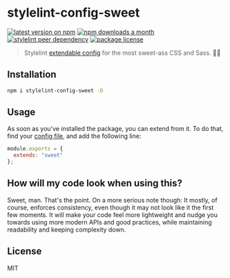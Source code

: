 # stylelint-config-sweet

[![latest version on npm](https://img.shields.io/npm/v/stylelint-config-sweet)](https://www.npmjs.com/package/stylelint-config-sweet)
[![npm downloads a month](https://img.shields.io/npm/dm/stylelint-config-sweet)](https://www.npmjs.com/package/stylelint-config-sweet)
[![stylelint peer dependency](https://img.shields.io/npm/dependency-version/stylelint-config-sweet/peer/stylelint?label=stylelint%20peer%20dep)](https://github.com/stylelint/stylelint)
[![package license](https://img.shields.io/npm/l/stylelint-config-sweet)](license)

> Stylelint [extendable config](https://stylelint.io/user-guide/configure/#extends) for the most sweet-ass CSS and Sass. 🤙🏼

## Installation

```sh
npm i stylelint-config-sweet -D
```

## Usage

As soon as you've installed the package, you can extend from it. To do that, find your [config file](https://stylelint.io/user-guide/configure/), and add the following line:

```js
module.exports = {
  extends: "sweet"
};
```

## How will my code look when using this?

Sweet, man. That's the point. On a more serious note though: It mostly, of course, enforces consistency, even though it may not look like it the first few moments. It will make your code feel more lightweight and nudge you towards using more modern APIs and good practices, while maintaining readability and keeping complexity down.

## License

MIT
